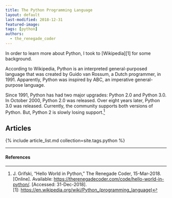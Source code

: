 ```yaml
---
title: The Python Programming Language
layout: default
last-modified: 2018-12-31
featured-image:
tags: [python]
authors:
  - the_renegade_coder
---
```


In order to learn more about Python, I took to [Wikipedia][1] for some background.

According to Wikipedia, Python is an interpreted general-purposed language that was created by Guido van Rossum, 
a Dutch programmer, in 1991. Apparently, Python was inspired by ABC, an imperative general-purpose language.

Since 1991, Python has had two major upgrades: Python 2.0 and Python 3.0. In October 2000, Python 2.0 was released. 
Over eight years later, Python 3.0 was released. Currently, the community supports both versions of Python. 
But, Python 2 is slowly losing support.[^1]

## Articles

{% include article_list.md collection=site.tags.python %}

---

#### References

[^1]: J. Grifski, “Hello World in Python,” The Renegade Coder, 15-Mar-2018. [Online]. 
Available: <https://therenegadecoder.com/code/hello-world-in-python/>. [Accessed: 31-Dec-2018].  
[1]: https://en.wikipedia.org/wiki/Python_(programming_language)
